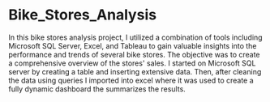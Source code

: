 # Bike_Stores_Analysis 
In this bike stores analysis project, I utilized a combination of tools including Microsoft SQL Server, Excel, and Tableau to gain valuable insights into the performance and trends of several bike stores. The objective was to create a comprehensive overview of the stores' sales. 
I started on Microsoft SQL server by creating a table and inserting extensive data. Then, after cleaning the data using queries I imported into excel where it was used to create a fully dynamic dashboard the summarizes the results.

